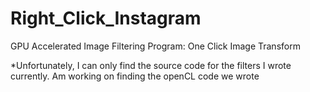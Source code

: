 Right_Click_Instagram
=====================

GPU Accelerated Image Filtering Program: One Click Image Transform

*Unfortunately, I can only find the source code for the filters I wrote currently. Am working on finding the openCL code
we wrote
